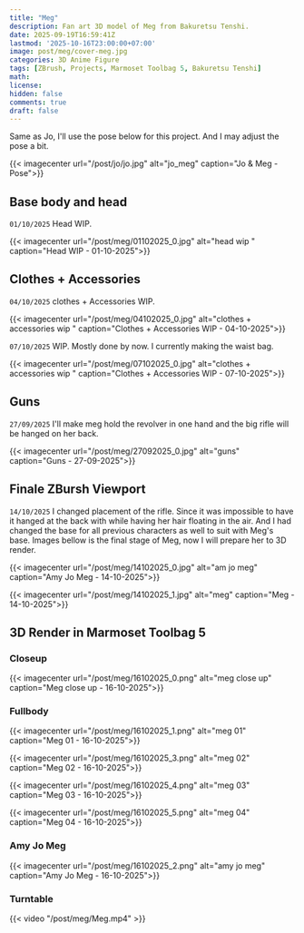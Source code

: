 ```yaml
---
title: "Meg"
description: Fan art 3D model of Meg from Bakuretsu Tenshi.
date: 2025-09-19T16:59:41Z
lastmod: '2025-10-16T23:00:00+07:00'
image: post/meg/cover-meg.jpg
categories: 3D Anime Figure
tags: [ZBrush, Projects, Marmoset Toolbag 5, Bakuretsu Tenshi]
math: 
license: 
hidden: false
comments: true
draft: false
---
```

Same as Jo, I'll use the pose below for this project. And I may adjust the pose a bit.

{{< imagecenter url="/post/jo/jo.jpg" alt="jo_meg" caption="Jo & Meg - Pose">}}

## Base body and head

`01/10/2025` Head WIP.

{{< imagecenter url="/post/meg/01102025_0.jpg" alt="head wip " caption="Head WIP - 01-10-2025">}}

## Clothes + Accessories

`04/10/2025` clothes + Accessories WIP.

{{< imagecenter url="/post/meg/04102025_0.jpg" alt="clothes + accessories wip " caption="Clothes + Accessories WIP - 04-10-2025">}}

`07/10/2025` WIP. Mostly done by now. I currently making the waist bag.

{{< imagecenter url="/post/meg/07102025_0.jpg" alt="clothes + accessories wip " caption="Clothes + Accessories WIP - 07-10-2025">}}

## Guns

`27/09/2025` I'll make meg hold the revolver in one hand and the big rifle will be hanged on her back.

{{< imagecenter url="/post/meg/27092025_0.jpg" alt="guns" caption="Guns - 27-09-2025">}}

## Finale ZBursh Viewport

`14/10/2025` I changed placement of the rifle. Since it was impossible to have it hanged at the back with while having her hair floating in the air. And I had changed the base for all previous characters as well to suit with Meg's base. Images bellow is the final stage of Meg, now I will prepare her to 3D render.

{{< imagecenter url="/post/meg/14102025_0.jpg" alt="am jo meg" caption="Amy Jo Meg - 14-10-2025">}}

{{< imagecenter url="/post/meg/14102025_1.jpg" alt="meg" caption="Meg - 14-10-2025">}}

## 3D Render in Marmoset Toolbag 5

### Closeup

{{< imagecenter url="/post/meg/16102025_0.png" alt="meg close up" caption="Meg close up - 16-10-2025">}}

### Fullbody

{{< imagecenter url="/post/meg/16102025_1.png" alt="meg 01" caption="Meg 01 - 16-10-2025">}}

{{< imagecenter url="/post/meg/16102025_3.png" alt="meg 02" caption="Meg 02 - 16-10-2025">}}

{{< imagecenter url="/post/meg/16102025_4.png" alt="meg 03" caption="Meg 03 - 16-10-2025">}}

{{< imagecenter url="/post/meg/16102025_5.png" alt="meg 04" caption="Meg 04 - 16-10-2025">}}

### Amy Jo Meg

{{< imagecenter url="/post/meg/16102025_2.png" alt="amy jo meg" caption="Amy Jo Meg - 16-10-2025">}}

### Turntable

{{< video "/post/meg/Meg.mp4" >}}
